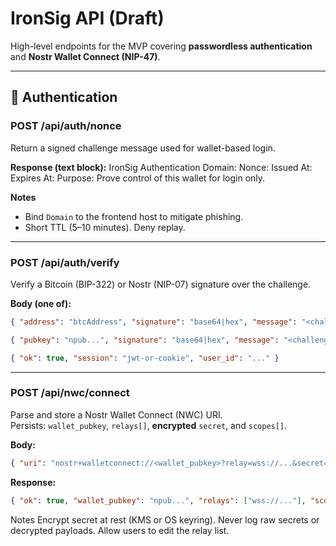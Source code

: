 # IronSig API (Draft)

High-level endpoints for the MVP covering **passwordless authentication** and **Nostr Wallet Connect (NIP-47)**.

---

## 🔐 Authentication

### POST /api/auth/nonce
Return a signed challenge message used for wallet-based login.

**Response (text block):**
IronSig Authentication
Domain: <your-domain>
Nonce: <uuid>
Issued At: <iso8601>
Expires At: <iso8601>
Purpose: Prove control of this wallet for login only.

**Notes**
- Bind `Domain` to the frontend host to mitigate phishing.  
- Short TTL (5–10 minutes). Deny replay.  

---

### POST /api/auth/verify
Verify a Bitcoin (BIP-322) or Nostr (NIP-07) signature over the challenge.

**Body (one of):**
```json
{ "address": "btcAddress", "signature": "base64|hex", "message": "<challenge>" }
```
```json
{ "pubkey": "npub...", "signature": "base64|hex", "message": "<challenge>" }
```
```json
{ "ok": true, "session": "jwt-or-cookie", "user_id": "..." }
```
---

### POST /api/nwc/connect
Parse and store a Nostr Wallet Connect (NWC) URI.  
Persists: `wallet_pubkey`, `relays[]`, **encrypted** `secret`, and `scopes[]`.

**Body:**
```json
{ "uri": "nostr+walletconnect://<wallet_pubkey>?relay=wss://...&secret=<hex>[&lud16=...]" }
```
**Response:**
```json
{ "ok": true, "wallet_pubkey": "npub...", "relays": ["wss://..."], "scopes": ["get_info","make_invoice"] }
```
Notes
Encrypt secret at rest (KMS or OS keyring).
Never log raw secrets or decrypted payloads.
Allow users to edit the relay list.

